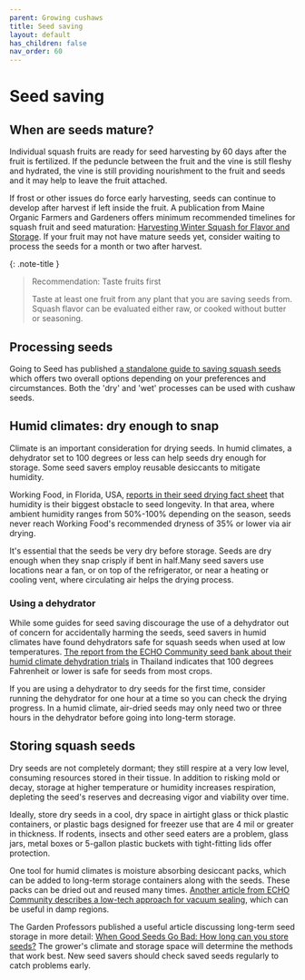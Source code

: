 ```yaml
---
parent: Growing cushaws
title: Seed saving
layout: default
has_children: false
nav_order: 60
---
```


# Seed saving

## When are seeds mature?

Individual squash fruits are ready for seed harvesting by 60 days after the fruit is fertilized. If the peduncle between the fruit and the vine is still fleshy and hydrated, the vine is still providing nourishment to the fruit and seeds and it may help to leave the fruit attached.

If frost or other issues do force early harvesting, seeds can continue to develop after harvest if left inside the fruit. A publication from Maine Organic Farmers and Gardeners offers minimum recommended timelines for squash fruit and seed maturation: [Harvesting Winter Squash for Flavor and Storage](https://www.mofga.org/resources/crops/harvesting-winter-squash-for-flavor-and-storage/). If your fruit may not have mature seeds yet, consider waiting to process the seeds for a month or two after harvest.

{: .note-title }
> Recommendation: Taste fruits first
>
> Taste at least one fruit from any plant that you are saving seeds from. Squash flavor can be evaluated either raw, or cooked without butter or seasoning. 

## Processing seeds

Going to Seed has published [a standalone guide to saving squash seeds](https://goingtoseed.org/pages/processing-squash-seeds) which offers two overall options depending on your preferences and circumstances. Both the 'dry' and 'wet' processes can be used with cushaw seeds.

## Humid climates: dry enough to snap

Climate is an important consideration for drying seeds. In humid climates, a dehydrator set to 100 degrees or less can help seeds dry enough for storage. Some seed savers employ reusable desiccants to mitigate humidity.

Working Food, in Florida, USA, [reports in their seed drying fact sheet](https://workingfood.org/wp-content/uploads/2020/04/Seed-Drying-Fact-Sheet.pdf) that humidity is their biggest obstacle to seed longevity. In that area, where ambient humidity ranges from 50%-100% depending on the season, seeds never reach Working Food's recommended dryness of 35% or lower via air drying.


It's essential that the seeds be very dry before storage. Seeds are dry enough when they snap crisply if bent in half.Many seed savers use locations near a fan, or on top of the refrigerator, or near a heating or cooling vent, where circulating air helps the drying process.

### Using a dehydrator

While some guides for seed saving discourage the use of a dehydrator out of concern for accidentally harming the seeds, seed savers in humid climates have found dehydrators safe for squash seeds when used at low temperatures. [The report from the ECHO Community seed bank about their humid climate dehydration trials](https://www.echocommunity.org/en/resources/d3595b7a-30c1-40c0-a18d-635c51f2f9ac) in Thailand indicates that 100 degrees Fahrenheit or lower is safe for seeds from most crops. 

If you are using a dehydrator to dry seeds for the first time, consider running the dehydrator for one hour at a time so you can check the drying progress. In a humid climate, air-dried seeds may only need two or three hours in the dehydrator before going into long-term storage.

## Storing squash seeds

Dry seeds are not completely dormant; they still respire at a very low level, consuming resources stored in their tissue. In addition to risking mold or decay, storage at higher temperature or humidity increases respiration, depleting the seed's reserves and decreasing vigor and viability over time.

Ideally, store dry seeds in a cool, dry space in airtight glass or thick plastic containers, or plastic bags designed for freezer use that are 4 mil or greater in thickness. If rodents, insects and other seed eaters are a problem, glass jars, metal boxes or 5-gallon plastic buckets with tight-fitting lids offer protection.

One tool for humid climates is moisture absorbing desiccant packs, which can be added to long-term storage containers along with the seeds. These packs can be dried out and reused many times. [Another article from ECHO Community describes a low-tech approach for vacuum sealing](https://www.echocommunity.org/en/resources/49954b28-cefb-46f3-9c46-ffd1723c329b), which can be useful in damp regions.

The Garden Professors published a useful article discussing long-term seed storage in more detail: [When Good Seeds Go Bad: How long can you store seeds?](https://gardenprofessors.com/seedstorage/) The grower's climate and storage space will determine the methods that work best. New seed savers should check saved seeds regularly to catch problems early.